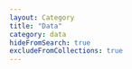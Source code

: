 ```yaml
---
layout: Category
title: "Data"
category: data
hideFromSearch: true
excludeFromCollections: true
---
```


